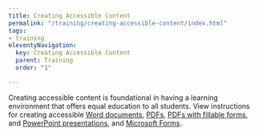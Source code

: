 ```yaml
---
title: Creating Accessible Content
permalink: "/training/creating-accessible-content/index.html"
tags:
- training
eleventyNavigation:
  key: Creating Accessible Content
  parent: Training
  order: "1"

---
```

Creating accessible content is foundational in having a learning environment that offers equal education to all students. View instructions for creating accessible [Word documents](/training/creating-accessible-content/documents/), [PDFs](/training/creating-accessible-content/pdfs/), [PDFs with fillable forms](/training/creating-accessible-content/pdfs-fillable-forms/), and [PowerPoint presentations](/training/creating-accessible-content/powerpoint/), and [Microsoft Forms](/training/creating-accessible-content/microsoft-forms/).